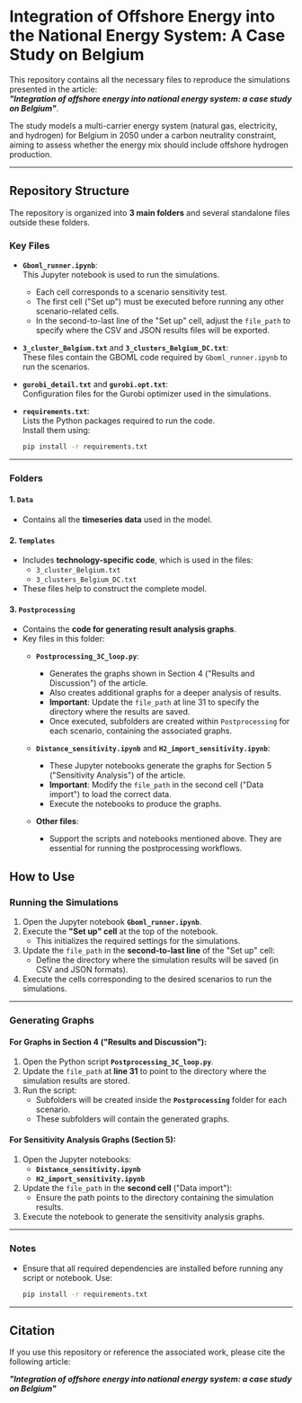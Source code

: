 # Integration of Offshore Energy into the National Energy System: A Case Study on Belgium

This repository contains all the necessary files to reproduce the simulations presented in the article:  
**_"Integration of offshore energy into national energy system: a case study on Belgium"_**.

The study models a multi-carrier energy system (natural gas, electricity, and hydrogen) for Belgium in 2050 under a carbon neutrality constraint, aiming to assess whether the energy mix should include offshore hydrogen production.

---

## Repository Structure

The repository is organized into **3 main folders** and several standalone files outside these folders.

### Key Files
- **`Gboml_runner.ipynb`**:  
  This Jupyter notebook is used to run the simulations.  
  - Each cell corresponds to a scenario sensitivity test.  
  - The first cell ("Set up") must be executed before running any other scenario-related cells.  
  - In the second-to-last line of the "Set up" cell, adjust the `file_path` to specify where the CSV and JSON results files will be exported.

- **`3_cluster_Belgium.txt`** and **`3_clusters_Belgium_DC.txt`**:  
  These files contain the GBOML code required by `Gboml_runner.ipynb` to run the scenarios.

- **`gurobi_detail.txt`** and **`gurobi.opt.txt`**:  
  Configuration files for the Gurobi optimizer used in the simulations.

- **`requirements.txt`**:  
  Lists the Python packages required to run the code.  
  Install them using:
  ```bash
  pip install -r requirements.txt

---

### Folders

#### 1. `Data`
- Contains all the **timeseries data** used in the model.

#### 2. `Templates`
- Includes **technology-specific code**, which is used in the files:
  - `3_cluster_Belgium.txt`
  - `3_clusters_Belgium_DC.txt`
- These files help to construct the complete model.

#### 3. `Postprocessing`
- Contains the **code for generating result analysis graphs**.
- Key files in this folder:
  - **`Postprocessing_3C_loop.py`**:  
    - Generates the graphs shown in Section 4 ("Results and Discussion") of the article.  
    - Also creates additional graphs for a deeper analysis of results.  
    - **Important**: Update the `file_path` at line 31 to specify the directory where the results are saved.  
    - Once executed, subfolders are created within `Postprocessing` for each scenario, containing the associated graphs.

  - **`Distance_sensitivity.ipynb`** and **`H2_import_sensitivity.ipynb`**:  
    - These Jupyter notebooks generate the graphs for Section 5 ("Sensitivity Analysis") of the article.  
    - **Important**: Modify the `file_path` in the second cell ("Data import") to load the correct data.  
    - Execute the notebooks to produce the graphs.

  - **Other files**:  
    - Support the scripts and notebooks mentioned above. They are essential for running the postprocessing workflows.

## How to Use

### Running the Simulations
1. Open the Jupyter notebook **`Gboml_runner.ipynb`**.
2. Execute the **"Set up" cell** at the top of the notebook.
   - This initializes the required settings for the simulations.
3. Update the `file_path` in the **second-to-last line** of the "Set up" cell:
   - Define the directory where the simulation results will be saved (in CSV and JSON formats).
4. Execute the cells corresponding to the desired scenarios to run the simulations.

---

### Generating Graphs

#### For Graphs in Section 4 ("Results and Discussion"):
1. Open the Python script **`Postprocessing_3C_loop.py`**.
2. Update the `file_path` at **line 31** to point to the directory where the simulation results are stored.
3. Run the script:
   - Subfolders will be created inside the **`Postprocessing`** folder for each scenario.
   - These subfolders will contain the generated graphs.

#### For Sensitivity Analysis Graphs (Section 5):
1. Open the Jupyter notebooks:
   - **`Distance_sensitivity.ipynb`**
   - **`H2_import_sensitivity.ipynb`**
2. Update the `file_path` in the **second cell** ("Data import"):
   - Ensure the path points to the directory containing the simulation results.
3. Execute the notebook to generate the sensitivity analysis graphs.

---

### Notes
- Ensure that all required dependencies are installed before running any script or notebook. Use:
  ```bash
  pip install -r requirements.txt

---

## Citation

If you use this repository or reference the associated work, please cite the following article:

**_"Integration of offshore energy into national energy system: a case study on Belgium"_**



